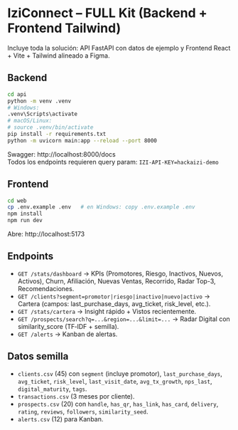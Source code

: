 # IziConnect – FULL Kit (Backend + Frontend Tailwind)

Incluye toda la solución: API FastAPI con datos de ejemplo y Frontend React + Vite + Tailwind alineado a Figma.

## Backend
```bash
cd api
python -m venv .venv
# Windows:
.venv\Scripts\activate
# macOS/Linux:
# source .venv/bin/activate
pip install -r requirements.txt
python -m uvicorn main:app --reload --port 8000
```
Swagger: http://localhost:8000/docs  
Todos los endpoints requieren query param: `IZI-API-KEY=hackaizi-demo`

## Frontend
```bash
cd web
cp .env.example .env   # en Windows: copy .env.example .env
npm install
npm run dev
```
Abre: http://localhost:5173

## Endpoints
- `GET /stats/dashboard` → KPIs (Promotores, Riesgo, Inactivos, Nuevos, Activos), Churn, Afiliación, Nuevas Ventas, Recorrido, Radar Top-3, Recomendaciones.
- `GET /clients?segment=promotor|riesgo|inactivo|nuevo|activo` → Cartera (campos: last_purchase_days, avg_ticket, risk_level, etc.).
- `GET /stats/cartera` → Insight rápido + Vistos recientemente.
- `GET /prospects/search?q=...&region=...&limit=...` → Radar Digital con similarity_score (TF‑IDF + semilla).
- `GET /alerts` → Kanban de alertas.

## Datos semilla
- `clients.csv` (45) con `segment` (incluye promotor), `last_purchase_days`, `avg_ticket`, `risk_level`, `last_visit_date`, `avg_tx_growth`, `nps_last`, `digital_maturity`, `tags`.
- `transactions.csv` (3 meses por cliente).
- `prospects.csv` (20) con `handle`, `has_qr`, `has_link`, `has_card`, `delivery`, `rating`, `reviews`, `followers`, `similarity_seed`.
- `alerts.csv` (12) para Kanban.
